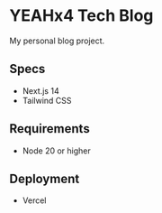# YEAHx4 Tech Blog

My personal blog project.

## Specs

- Next.js 14
- Tailwind CSS

## Requirements

- Node 20 or higher

## Deployment

- Vercel
